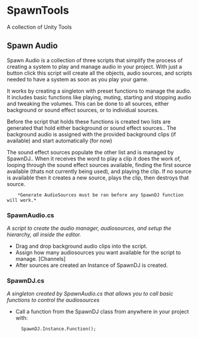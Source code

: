 # SpawnTools
 A collection of Unity Tools

## Spawn Audio

Spawn Audio is a collection of three scripts that simplify the process of creating a system to play and manage audio in your project.
With just a button click this script will create all the objects, audio sources, and scripts needed to have a system as soon as you play your game.

It works by creating a singleton with preset functions to manage the audio.
It includes basic functions like playing, muting, starting and stopping audio and tweaking the volumes.
This can be done to all sources, either background or sound effect sources, or to individual sources.

Before the script that holds these functions is created two lists are generated that hold either background or sound effect sources..
The background audio is assigned with the provided background clips (if available) and start automatically (for now)

The sound effect sources populate the other list and is managed by SpawnDJ.. When it receives the word to play a clip it does the work of,
looping through the sound effect sources available, finding the first source available (thats not currently being used), and playing the clip.
If no source is available then it creates a new source, plays the clip, then destroys that source. 

		*Generate AudioSources must be ran before any SpawnDJ function will work.*

### SpawnAudio.cs
*A script to create the audio manager, audiosources, and setup the hierarchy, all inside the editor.*

- Drag and drop background audio clips into the script.
- Assign how many audiosources you want available for the script to manage. [Channels]
- After sources are created an Instance of SpawnDJ is created.

### SpawnDJ.cs
*A singleton created by SpawnAudio.cs that allows you to call basic functions to control the audiosources*

- Call a function from the SpawnDJ class from anywhere in your project with:

		SpawnDJ.Instance.Function();



